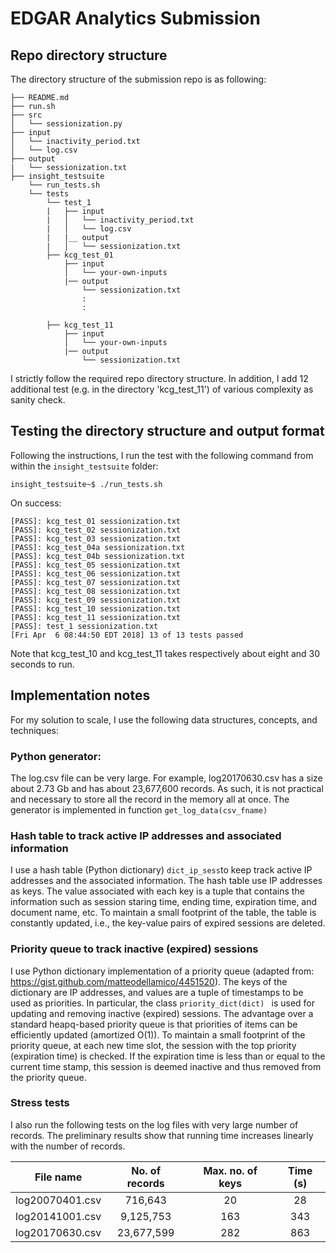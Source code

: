  
# EDGAR Analytics Submission
## Repo directory structure

The directory structure of the submission repo is as following:

    ├── README.md 
    ├── run.sh
    ├── src
    │   └── sessionization.py
    ├── input
    │   └── inactivity_period.txt
    │   └── log.csv
    ├── output
    |   └── sessionization.txt
    ├── insight_testsuite
        └── run_tests.sh
        └── tests
            └── test_1
            |   ├── input
            |   │   └── inactivity_period.txt
            |   │   └── log.csv
            |   |__ output
            |   │   └── sessionization.txt
            ├── kcg_test_01 
                ├── input
                │   └── your-own-inputs
                |── output
                    └── sessionization.txt
                    :
                    :
                    
            ├── kcg_test_11 
                ├── input
                │   └── your-own-inputs
                |── output
                    └── sessionization.txt

I strictly follow the required repo directory structure. In addition, I add 12 additional test (e.g. in the directory 'kcg\_test\_11') of various complexity as sanity check.

## Testing the directory structure and output format

Following the instructions, I run the test with the following command from within the `insight_testsuite` folder:

    insight_testsuite~$ ./run_tests.sh 


On success:

    [PASS]: kcg_test_01 sessionization.txt
    [PASS]: kcg_test_02 sessionization.txt
    [PASS]: kcg_test_03 sessionization.txt
    [PASS]: kcg_test_04a sessionization.txt
    [PASS]: kcg_test_04b sessionization.txt
    [PASS]: kcg_test_05 sessionization.txt
    [PASS]: kcg_test_06 sessionization.txt
    [PASS]: kcg_test_07 sessionization.txt
    [PASS]: kcg_test_08 sessionization.txt
    [PASS]: kcg_test_09 sessionization.txt
    [PASS]: kcg_test_10 sessionization.txt
    [PASS]: kcg_test_11 sessionization.txt
    [PASS]: test_1 sessionization.txt
    [Fri Apr  6 08:44:50 EDT 2018] 13 of 13 tests passed
		
Note that kcg\_test\_10  and kcg\_test\_11 takes respectively about eight and 30 seconds to run.


## Implementation notes

For my solution to scale,  I use the following data structures, concepts, and techniques:

### Python generator:

The log.csv file can be very large. For example, log20170630.csv has a size about 2.73 Gb and has about 23,677,600 records. As such, it is not practical and necessary to store all the record in the memory all at once. The generator is implemented in function ```get_log_data(csv_fname)``` 

### Hash table to track active IP addresses and associated information

I use a hash table (Python dictionary) ```dict_ip_sess```to keep track active IP addresses and the associated information. The hash table use IP addresses as keys. The value associated with each key is a tuple that contains the information such as session staring time, ending time, expiration time, and document name, etc. To maintain a small footprint of the table, the table is constantly updated, i.e., the key-value pairs of expired sessions are deleted.


### Priority queue to track inactive (expired) sessions

I use Python dictionary implementation of a priority queue (adapted from: https://gist.github.com/matteodellamico/4451520). The keys of the dictionary are IP addresses, and values are a tuple of timestamps to be used as priorities. In particular, the class ```priority_dict(dict) ``` is used for updating and removing inactive (expired) sessions. The advantage over a standard heapq-based priority queue is that priorities of items can be efficiently updated (amortized O(1)). To maintain a small footprint of the priority queue, at each new time slot, the session with the top priority (expiration time) is checked. If the expiration time is less than or equal to the current time stamp, this session is deemed inactive and thus removed from the priority queue. 

### Stress tests
I also run the following tests on the log files with very large number of records. The preliminary results show that running time increases linearly with the number of records.

| File name | No. of records| Max. no. of keys| Time (s) |
| :--------:|:-------------:|     :-----:   | :-----:|
| log20070401.csv  | 716,643 | 20 | 28
| log20141001.csv  | 9,125,753| 163 |343
| log20170630.csv  | 23,677,599 |282 |863


